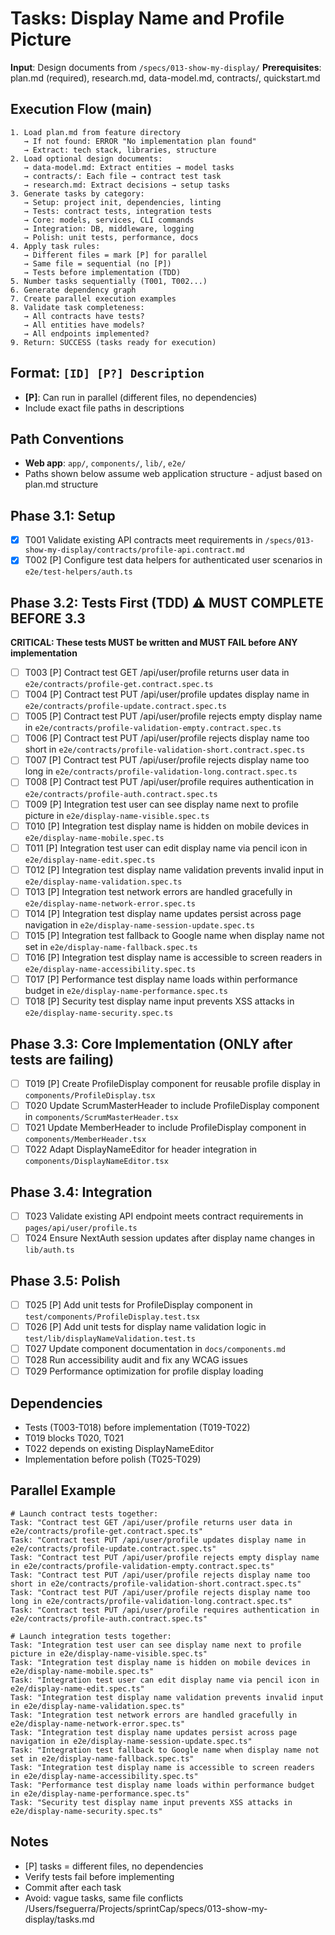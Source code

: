 # Tasks: Display Name and Profile Picture

**Input**: Design documents from `/specs/013-show-my-display/`
**Prerequisites**: plan.md (required), research.md, data-model.md, contracts/, quickstart.md

## Execution Flow (main)
```
1. Load plan.md from feature directory
   → If not found: ERROR "No implementation plan found"
   → Extract: tech stack, libraries, structure
2. Load optional design documents:
   → data-model.md: Extract entities → model tasks
   → contracts/: Each file → contract test task
   → research.md: Extract decisions → setup tasks
3. Generate tasks by category:
   → Setup: project init, dependencies, linting
   → Tests: contract tests, integration tests
   → Core: models, services, CLI commands
   → Integration: DB, middleware, logging
   → Polish: unit tests, performance, docs
4. Apply task rules:
   → Different files = mark [P] for parallel
   → Same file = sequential (no [P])
   → Tests before implementation (TDD)
5. Number tasks sequentially (T001, T002...)
6. Generate dependency graph
7. Create parallel execution examples
8. Validate task completeness:
   → All contracts have tests?
   → All entities have models?
   → All endpoints implemented?
9. Return: SUCCESS (tasks ready for execution)
```

## Format: `[ID] [P?] Description`
- **[P]**: Can run in parallel (different files, no dependencies)
- Include exact file paths in descriptions

## Path Conventions
- **Web app**: `app/`, `components/`, `lib/`, `e2e/`
- Paths shown below assume web application structure - adjust based on plan.md structure

## Phase 3.1: Setup
- [x] T001 Validate existing API contracts meet requirements in `/specs/013-show-my-display/contracts/profile-api.contract.md`
- [x] T002 [P] Configure test data helpers for authenticated user scenarios in `e2e/test-helpers/auth.ts`

## Phase 3.2: Tests First (TDD) ⚠️ MUST COMPLETE BEFORE 3.3
**CRITICAL: These tests MUST be written and MUST FAIL before ANY implementation**
- [ ] T003 [P] Contract test GET /api/user/profile returns user data in `e2e/contracts/profile-get.contract.spec.ts`
- [ ] T004 [P] Contract test PUT /api/user/profile updates display name in `e2e/contracts/profile-update.contract.spec.ts`
- [ ] T005 [P] Contract test PUT /api/user/profile rejects empty display name in `e2e/contracts/profile-validation-empty.contract.spec.ts`
- [ ] T006 [P] Contract test PUT /api/user/profile rejects display name too short in `e2e/contracts/profile-validation-short.contract.spec.ts`
- [ ] T007 [P] Contract test PUT /api/user/profile rejects display name too long in `e2e/contracts/profile-validation-long.contract.spec.ts`
- [ ] T008 [P] Contract test PUT /api/user/profile requires authentication in `e2e/contracts/profile-auth.contract.spec.ts`
- [ ] T009 [P] Integration test user can see display name next to profile picture in `e2e/display-name-visible.spec.ts`
- [ ] T010 [P] Integration test display name is hidden on mobile devices in `e2e/display-name-mobile.spec.ts`
- [ ] T011 [P] Integration test user can edit display name via pencil icon in `e2e/display-name-edit.spec.ts`
- [ ] T012 [P] Integration test display name validation prevents invalid input in `e2e/display-name-validation.spec.ts`
- [ ] T013 [P] Integration test network errors are handled gracefully in `e2e/display-name-network-error.spec.ts`
- [ ] T014 [P] Integration test display name updates persist across page navigation in `e2e/display-name-session-update.spec.ts`
- [ ] T015 [P] Integration test fallback to Google name when display name not set in `e2e/display-name-fallback.spec.ts`
- [ ] T016 [P] Integration test display name is accessible to screen readers in `e2e/display-name-accessibility.spec.ts`
- [ ] T017 [P] Performance test display name loads within performance budget in `e2e/display-name-performance.spec.ts`
- [ ] T018 [P] Security test display name input prevents XSS attacks in `e2e/display-name-security.spec.ts`

## Phase 3.3: Core Implementation (ONLY after tests are failing)
- [ ] T019 [P] Create ProfileDisplay component for reusable profile display in `components/ProfileDisplay.tsx`
- [ ] T020 Update ScrumMasterHeader to include ProfileDisplay component in `components/ScrumMasterHeader.tsx`
- [ ] T021 Update MemberHeader to include ProfileDisplay component in `components/MemberHeader.tsx`
- [ ] T022 Adapt DisplayNameEditor for header integration in `components/DisplayNameEditor.tsx`

## Phase 3.4: Integration
- [ ] T023 Validate existing API endpoint meets contract requirements in `pages/api/user/profile.ts`
- [ ] T024 Ensure NextAuth session updates after display name changes in `lib/auth.ts`

## Phase 3.5: Polish
- [ ] T025 [P] Add unit tests for ProfileDisplay component in `test/components/ProfileDisplay.test.tsx`
- [ ] T026 [P] Add unit tests for display name validation logic in `test/lib/displayNameValidation.test.ts`
- [ ] T027 Update component documentation in `docs/components.md`
- [ ] T028 Run accessibility audit and fix any WCAG issues
- [ ] T029 Performance optimization for profile display loading

## Dependencies
- Tests (T003-T018) before implementation (T019-T022)
- T019 blocks T020, T021
- T022 depends on existing DisplayNameEditor
- Implementation before polish (T025-T029)

## Parallel Example
```
# Launch contract tests together:
Task: "Contract test GET /api/user/profile returns user data in e2e/contracts/profile-get.contract.spec.ts"
Task: "Contract test PUT /api/user/profile updates display name in e2e/contracts/profile-update.contract.spec.ts"
Task: "Contract test PUT /api/user/profile rejects empty display name in e2e/contracts/profile-validation-empty.contract.spec.ts"
Task: "Contract test PUT /api/user/profile rejects display name too short in e2e/contracts/profile-validation-short.contract.spec.ts"
Task: "Contract test PUT /api/user/profile rejects display name too long in e2e/contracts/profile-validation-long.contract.spec.ts"
Task: "Contract test PUT /api/user/profile requires authentication in e2e/contracts/profile-auth.contract.spec.ts"

# Launch integration tests together:
Task: "Integration test user can see display name next to profile picture in e2e/display-name-visible.spec.ts"
Task: "Integration test display name is hidden on mobile devices in e2e/display-name-mobile.spec.ts"
Task: "Integration test user can edit display name via pencil icon in e2e/display-name-edit.spec.ts"
Task: "Integration test display name validation prevents invalid input in e2e/display-name-validation.spec.ts"
Task: "Integration test network errors are handled gracefully in e2e/display-name-network-error.spec.ts"
Task: "Integration test display name updates persist across page navigation in e2e/display-name-session-update.spec.ts"
Task: "Integration test fallback to Google name when display name not set in e2e/display-name-fallback.spec.ts"
Task: "Integration test display name is accessible to screen readers in e2e/display-name-accessibility.spec.ts"
Task: "Performance test display name loads within performance budget in e2e/display-name-performance.spec.ts"
Task: "Security test display name input prevents XSS attacks in e2e/display-name-security.spec.ts"
```

## Notes
- [P] tasks = different files, no dependencies
- Verify tests fail before implementing
- Commit after each task
- Avoid: vague tasks, same file conflicts</content>
<parameter name="filePath">/Users/fseguerra/Projects/sprintCap/specs/013-show-my-display/tasks.md